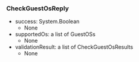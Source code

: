 ### CheckGuestOsReply
- success: System.Boolean
  - None
- supportedOs: a list of GuestOSs
  - None
- validationResult: a list of CheckGuestOsResults
  - None
